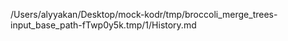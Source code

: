 /Users/alyyakan/Desktop/mock-kodr/tmp/broccoli_merge_trees-input_base_path-fTwp0y5k.tmp/1/History.md